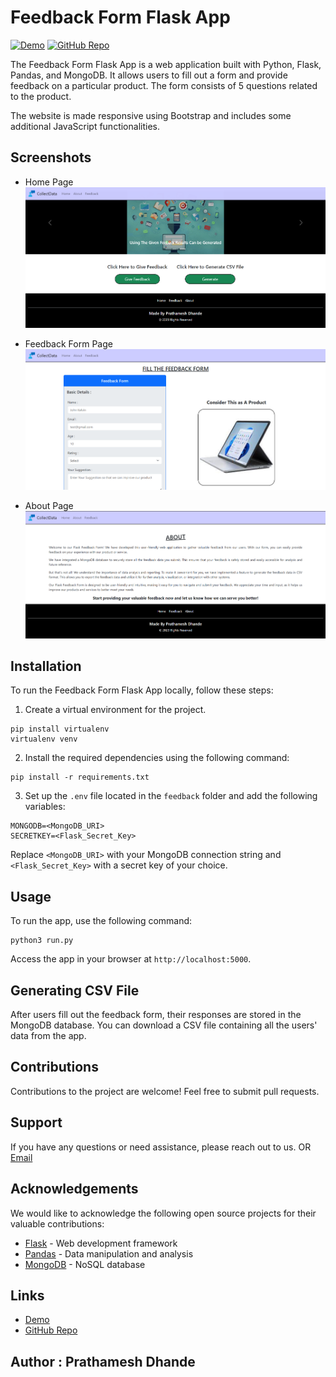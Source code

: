 # Feedback Form Flask App

[![Demo](https://img.shields.io/badge/Demo-Feedback%20Form%20App-blue)](https://feedbackform-flask-app.onrender.com/) [![GitHub Repo](https://img.shields.io/badge/GitHub%20Repo-FeedbackForm--Flask--App-red)](https://github.com/PrathameshDhande22/FeedbackForm-Flask-App)

The Feedback Form Flask App is a web application built with Python, Flask, Pandas, and MongoDB. It allows users to fill out a form and provide feedback on a particular product. The form consists of 5 questions related to the product.


The website is made responsive using Bootstrap and includes some additional JavaScript functionalities.

## Screenshots 
- Home Page
![HomePage](/images/img1.png)

- Feedback Form Page
![Feedback](/images/img2.png)

- About Page
![About](/images/img3.png) 

## Installation

To run the Feedback Form Flask App locally, follow these steps:

1. Create a virtual environment for the project.

```
pip install virtualenv
virtualenv venv
```

2. Install the required dependencies using the following command:
```
pip install -r requirements.txt
```

3. Set up the `.env` file located in the `feedback` folder and add the following variables:

```
MONGODB=<MongoDB_URI>
SECRETKEY=<Flask_Secret_Key>
```
Replace `<MongoDB_URI>` with your MongoDB connection string and `<Flask_Secret_Key>` with a secret key of your choice.

## Usage

To run the app, use the following command:

```
python3 run.py
```

Access the app in your browser at `http://localhost:5000`.

## Generating CSV File

After users fill out the feedback form, their responses are stored in the MongoDB database. You can download a CSV file containing all the users' data from the app.

## Contributions

Contributions to the project are welcome! Feel free to submit pull requests.

## Support

If you have any questions or need assistance, please reach out to us.
OR
[Email](mailto:prathameshdhande534@gmail.com)

## Acknowledgements

We would like to acknowledge the following open source projects for their valuable contributions:

- [Flask](https://flask.palletsprojects.com/) - Web development framework
- [Pandas](https://pandas.pydata.org/) - Data manipulation and analysis
- [MongoDB](https://www.mongodb.com/) - NoSQL database

## Links

- [Demo](https://feedbackform-flask-app.onrender.com/)
- [GitHub Repo](https://github.com/PrathameshDhande22/FeedbackForm-Flask-App)


## Author : Prathamesh Dhande

